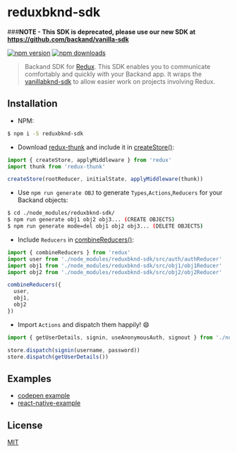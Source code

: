 reduxbknd-sdk
===
###**NOTE - This SDK is deprecated, please use our new SDK at https://github.com/backand/vanilla-sdk**

[![npm version](https://img.shields.io/npm/v/reduxbknd-sdk.svg?style=flat-square)](https://www.npmjs.org/package/reduxbknd-sdk)
[![npm downloads](https://img.shields.io/npm/dt/reduxbknd-sdk.svg?style=flat-square)](http://npm-stat.com/charts.html?package=reduxbknd-sdk)

>  Backand SDK for [Redux](http://redux.js.org/).
This SDK enables you to communicate comfortably and quickly with your Backand app.
It wraps the [vanillabknd-sdk](https://github.com/backand/vanillabknd-sdk) to allow easier work on projects involving Redux.


## Installation
- NPM:
```bash
$ npm i -S reduxbknd-sdk
```
- Download [redux-thunk](https://github.com/gaearon/redux-thunk) and include it in [createStore()](http://redux.js.org/docs/api/createStore.html):
```javascript
import { createStore, applyMiddleware } from 'redux'
import thunk from 'redux-thunk'

createStore(rootReducer, initialState, applyMiddleware(thunk))
```
- Use `npm run generate OBJ` to generate `Types`,`Actions`,`Reducers` for your Backand objects:
```bash
$ cd ./node_modules/reduxbknd-sdk/
$ npm run generate obj1 obj2 obj3... (CREATE OBJECTS)
$ npm run generate mode=del obj1 obj2 obj3... (DELETE OBJECTS)
```  
- Include `Reducers` in [combineReducers()](http://redux.js.org/docs/api/combineReducers.html):
```javascript
import { combineReducers } from 'redux'
import user from './node_modules/reduxbknd-sdk/src/auth/authReducer'
import obj1 from './node_modules/reduxbknd-sdk/src/obj1/obj1Reducer'
import obj2 from './node_modules/reduxbknd-sdk/src/obj2/obj2Reducer'

combineReducers({
  user,
  obj1,
  obj2
})
```
- Import `Actions` and dispatch them happily! :smile:
```javascript
import { getUserDetails, signin, useAnonymousAuth, signout } from './node_modules/reduxbknd-sdk/src/auth/authActions'

store.dispatch(signin(username, password))
store.dispatch(getUserDetails())
```


## Examples
- [codepen example](http://codepen.io/rannn505/pen/JbLEKV)
- [react-native-example](https://github.com/backand/react-native-example/tree/sdk)


## License

  [MIT](LICENSE)
